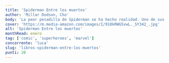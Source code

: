 ```yaml
---
title: 'Spiderman Entre los muertos'
author: 'Millar Dodson, Cho'
body: 'La peor pesadilla de Spiderman se ha hecho realidad. Uno de sus enemigos ha descubierto su identidad secreta y está usando esa información para golpear a la familia de Peter Parker. Ahora, Tía May ha sido secuestrada, y Mary Jane puede ser la siguiente.'
cover: 'https://m.media-amazon.com/images/I/918kRWG5vwL._SY342_.jpg'
alt: 'Spiderman Entre los muertos'
monthRead: enero
tag: ['comic', 'superheroes', 'marvel']
concorrente: 'luca'
slug: 'libros-spiderman-entre-los-muertos'
punti: 20
---
```

